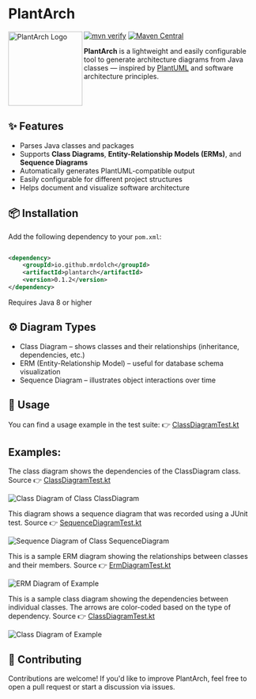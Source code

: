 # PlantArch

<img src="docs/logo.png" alt="PlantArch Logo" align="left" width="150"/>

[![mvn verify][ci_img]][ci_link]
[![Maven Central][maven_img]][maven_link]

**PlantArch** is a lightweight and easily configurable tool to generate architecture diagrams from Java classes —
inspired by [PlantUML](https://plantuml.com/) and software architecture principles.

<br clear="all">

## ✨ Features

- Parses Java classes and packages
- Supports **Class Diagrams**, **Entity-Relationship Models (ERMs)**, and **Sequence Diagrams**
- Automatically generates PlantUML-compatible output
- Easily configurable for different project structures
- Helps document and visualize software architecture

## 📦 Installation

Add the following dependency to your `pom.xml`:

```xml

<dependency>
    <groupId>io.github.mrdolch</groupId>
    <artifactId>plantarch</artifactId>
    <version>0.1.2</version>
</dependency>
```

Requires Java 8 or higher

## ⚙️ Diagram Types

- Class Diagram – shows classes and their relationships (inheritance, dependencies, etc.)
- ERM (Entity-Relationship Model) – useful for database schema visualization
- Sequence Diagram – illustrates object interactions over time

## 🚀 Usage

You can find a usage example in the test suite:
👉 [ClassDiagramTest.kt](src/test/kotlin/tech/dolch/plantarch/ClassDiagramTest.kt)

## Examples:

The class diagram shows the dependencies of the ClassDiagram class.
Source 👉 [ClassDiagramTest.kt](src/test/kotlin/tech/dolch/plantarch/ClassDiagramTest.kt)

![Class Diagram of Class ClassDiagram](docs/ClassDiagram-Class_Diagram_of_ClassDiagram.png)

This diagram shows a sequence diagram that was recorded using a JUnit test.
Source 👉 [SequenceDiagramTest.kt](src/test/kotlin/tech/dolch/plantarch/SequenceDiagramTest.kt)

![Sequence Diagram of Class SequenceDiagram](docs/SequenceDiagram-Sequence_Diagram_of_PlantArch.png)

This is a sample ERM diagram showing the relationships between classes and their members.
Source 👉 [ErmDiagramTest.kt](src/test/kotlin/tech/dolch/plantarch/ErmDiagramTest.kt)

![ERM Diagram of Example](docs/JPA%20Diagram-Erm_Diagram_of_PlantArch.png)

This is a sample class diagram showing the dependencies between individual classes. The arrows are color-coded based on
the type of dependency.
Source 👉 [ClassDiagramTest.kt](src/test/kotlin/tech/dolch/plantarch/ClassDiagramTest.kt)

![Class Diagram of Example](docs/Test_ClassDiagram-Test_Class_Diagram_of_Car.png)

## 🤝 Contributing

Contributions are welcome! If you'd like to improve PlantArch, feel free to open a pull request or start a discussion
via issues.

[ci_img]: https://github.com/mrdolch/plantarch/actions/workflows/maven-verify.yml/badge.svg

[ci_link]: https://github.com/mrdolch/plantarch/actions/maven-verify.yml

[maven_img]: https://maven-badges.herokuapp.com/maven-central/io.github.mrdolch/plantarch/badge.svg

[maven_link]: https://maven-badges.herokuapp.com/maven-central/io.github.mrdolch/plantarch